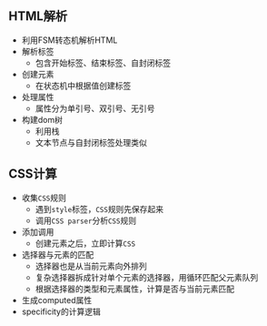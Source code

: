 ## HTML解析

- 利用FSM转态机解析HTML
- 解析标签
  - 包含开始标签、结束标签、自封闭标签
- 创建元素
  - 在状态机中根据值创建标签
- 处理属性
  - 属性分为单引号、双引号、无引号
- 构建dom树
  - 利用栈
  - 文本节点与自封闭标签处理类似


## CSS计算

- 收集`CSS`规则
  - 遇到`style`标签，`CSS`规则先保存起来
  - 调用`CSS parser`分析`CSS`规则
- 添加调用
  - 创建元素之后，立即计算`CSS`
- 选择器与元素的匹配
  - 选择器也是从当前元素向外排列
  - 复杂选择器拆成针对单个元素的选择器，用循环匹配父元素队列
  - 根据选择器的类型和元素属性，计算是否与当前元素匹配
- 生成computed属性
- specificity的计算逻辑